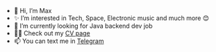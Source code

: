 - 👋 Hi, I’m Max
- ✨ I’m interested in Tech, Space, Electronic music and much more 😊
- 👀 I’m currently looking for Java backend dev job
- 👨‍💻 Check out my [CV page](https://konkinm.github.io)
- 📫 You can text me in [Telegram](https://t.me/Mfx_m)

<!---
konkinm/konkinm is a ✨ special ✨ repository because its `README.md` (this file) appears on your GitHub profile.
You can click the Preview link to take a look at your changes.
--->
